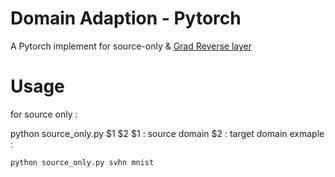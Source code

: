 # Domain Adaption - Pytorch
A Pytorch implement for source-only & [Grad Reverse layer](https://arxiv.org/pdf/1409.7495.pdf)

# Usage 
for source only :

python source_only.py $1 $2
$1 : source domain 
$2 : target domain
exmaple :
```
python source_only.py svhn mnist
```


